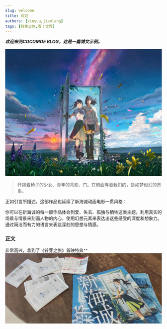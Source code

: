 ```yaml
---
slug: welcome
title: 欢迎
authors: [xinyuu,jianlang]
tags: [铃芽之旅,看！世界]
---
```


***欢迎来到COCOMOE BLOG，这是一篇博文示例。***

![](lyzl-2.jpg)

> 怀抱着椅子的少女、青年的背影、门。在前面等着我们的，是如梦似幻的景象。

正如引言所描述，这部作品也延续了新海诚动画电影一贯风格：

 你可以在新海诚的每一部作品体会到爱、失去、孤独与牺牲这类主题。利用真实的场景与情景来刻画人物的内心，使用幻想元素来表达出这些感受的深度和想象力。通过简洁而有力的语言来表达深刻的思想与情感。

*<!-- truncate -->*

### 正文

非常高兴，拿到了《铃芽之旅》首映特典^^
![](lyzl-3.jpg)
